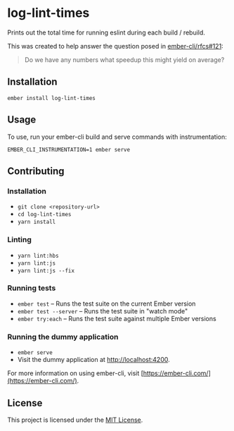 log-lint-times
==============================================================================

Prints out the total time for running eslint during each build / rebuild.

This was created to help answer the question posed in [ember-cli/rfcs#121](https://github.com/ember-cli/rfcs/pull/121):

> Do we have any numbers what speedup this might yield on average?

Installation
------------------------------------------------------------------------------

```
ember install log-lint-times
```


Usage
------------------------------------------------------------------------------

To use, run your ember-cli build and serve commands with instrumentation:

```
EMBER_CLI_INSTRUMENTATION=1 ember serve
```


Contributing
------------------------------------------------------------------------------

### Installation

* `git clone <repository-url>`
* `cd log-lint-times`
* `yarn install`

### Linting

* `yarn lint:hbs`
* `yarn lint:js`
* `yarn lint:js --fix`

### Running tests

* `ember test` – Runs the test suite on the current Ember version
* `ember test --server` – Runs the test suite in "watch mode"
* `ember try:each` – Runs the test suite against multiple Ember versions

### Running the dummy application

* `ember serve`
* Visit the dummy application at [http://localhost:4200](http://localhost:4200).

For more information on using ember-cli, visit [https://ember-cli.com/](https://ember-cli.com/).

License
------------------------------------------------------------------------------

This project is licensed under the [MIT License](LICENSE.md).
